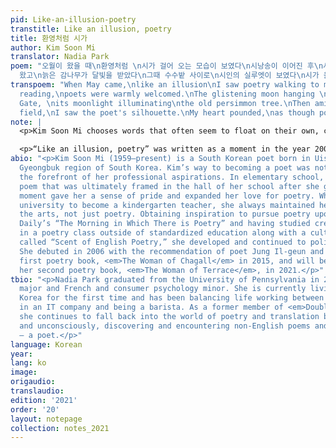 ```yaml
---
pid: Like-an-illusion-poetry
transtitle: Like an illusion, poetry
title: 환영처럼 시가
author: Kim Soon Mi
translator: Nadia Park
poem: "오월이 왔을 때\n환영처럼 \n시가 걸어 오는 모습이 보였다\n시낭송이 이어진 후\n시인들이 환대를 받았다\n창의문 너머에 휘영창 달이
  왔고\n늙은 감나무가 달빛을 받았다\n그때 수수밭 사이로\n시인의 실루엣이 보였다\n시가 올 것 같아\n가슴 두근거렸다"
transpoem: "When May came,\nlike an illusion\nI saw poetry walking to me.\nAfter the
  reading,\npoets were warmly welcomed.\nThe glistening moon hanging \nover Changuimun
  Gate, \nits moonlight illuminating\nthe old persimmon tree.\nThen amid the sorghum
  field,\nI saw the poet's silhouette.\nMy heart pounded,\nas though poetry had arrived."
note: |
  <p>Kim Soon Mi chooses words that often seem to float on their own, carrying a great deal of movement and feeling in each word that makes her poetry difficult to translate. This first poem I translated carries a sense of depression and desperation starting from the very first word, <span lang= "{{ item.lang }}" dir="ltr">과오로</span>. Is it a mistake? An error? A problem? A fault? A regret? I choose the word “mistake” because there can be a certain amount of sadness in this word, but there is nothing that can be done with what has happened in the past. There is only the option of moving forward with whatever is to come. Thus, when describing the actions of the shorebirds, there needed to be a desperation in the simple actions they were performing. As Kim states, her images of shorebirds are those of constant movement and a need to get from one point to the next, and felt this reflected her own life, especially when she most recently had depression. Furthermore, I took liberties in translation by adding more lines than the original, as I wanted to emphasize the desperation the narrator emits throughout the poem.</p>

  <p>“Like an illusion, poetry” was written as a moment in the year 2000 when Kim decided to become a poet. But the word, “illusion” was the most difficult word to translate. The word in English, coincidentally means “welcome” as well as “phantasm/illusion/fantasy.” Kim states that she did not intentionally choose this word, but it ultimately seemed to give readers that potential connection. Yet, when translating the poem, since we do not have a homophone word that holds both definitions, I wanted to focus on making sure the narrator was in a fantasy world, displaced from whatever current location they are in, and instead in a sort of mystical environment, where the moon would glow in vibrant color in an unbelievable size, and poetry would seem to be both present and somehow unattainable at the same time.</p>
abio: "<p>Kim Soon Mi (1959–present) is a South Korean poet born in Uiseong in the
  Gyeongbuk region of South Korea. Kim’s way to becoming a poet was not always at
  the forefront of her professional aspirations. In elementary school, she wrote a
  poem that was ultimately framed in the hall of her school after she graduated. That
  moment gave her a sense of pride and expanded her love for poetry. While she attended
  university to become a kindergarten teacher, she always maintained her love for
  the arts, not just poetry. Obtaining inspiration to pursue poetry upon reading Joongang
  Daily’s “The Morning in Which There is Poetry” and having studied creative writing
  in a poetry class outside of standardized education along with a cultural class
  called “Scent of English Poetry,” she developed and continued to polish her art.
  She debuted in 2006 with the recommendation of poet Jung Il-geun and published her
  first poetry book, <em>The Woman of Chagall</em> in 2015, and will be publishing
  her second poetry book, <em>The Woman of Terrace</em>, in 2021.</p>"
tbio: "<p>Nadia Park graduated from the University of Pennsylvania in 2019 as a communications
  major and French and consumer psychology minor. She is currently living in South
  Korea for the first time and has been balancing life working between global marketing
  in an IT company and being a barista. As a former member of <em>DoubleSpeak</em>,
  she continues to fall back into the world of poetry and translation both consciously
  and unconsciously, discovering and encountering non-English poems and this year
  — a poet.</p>"
language: Korean
year: 
lang: ko
image: 
origaudio: 
translaudio: 
edition: '2021'
order: '20'
layout: notepage
collection: notes_2021
---
```

